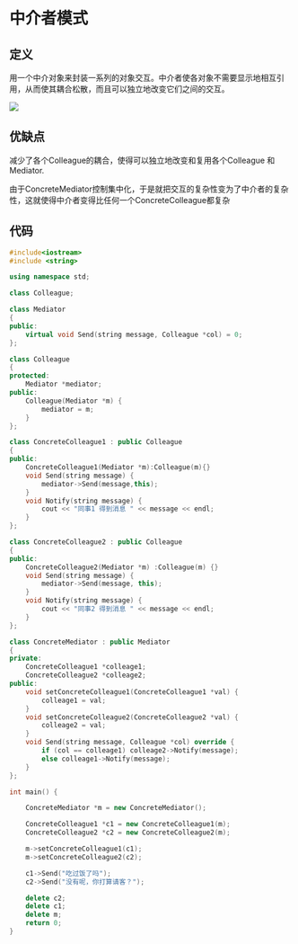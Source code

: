 # 中介者模式







## 定义



用一个中介对象来封装一系列的对象交互。中介者使各对象不需要显示地相互引用，从而使其耦合松散，而且可以独立地改变它们之间的交互。



![](F:\GithubOpenSource\Records\设计模式\image\中介者模式.png)



## 优缺点



减少了各个Colleague的耦合，使得可以独立地改变和复用各个Colleague 和Mediator.



由于ConcreteMediator控制集中化，于是就把交互的复杂性变为了中介者的复杂性，这就使得中介者变得比任何一个ConcreteColleague都复杂





## 代码



```c++
#include<iostream>
#include <string>

using namespace std;

class Colleague;

class Mediator
{
public:
	virtual void Send(string message, Colleague *col) = 0;
};

class Colleague
{
protected:
	Mediator *mediator;
public:
	Colleague(Mediator *m) {
		mediator = m;
	}
};

class ConcreteColleague1 : public Colleague
{
public:
	ConcreteColleague1(Mediator *m):Colleague(m){}
	void Send(string message) {
		mediator->Send(message,this);
	}
	void Notify(string message) {
		cout << "同事1 得到消息 " << message << endl;
	}
};

class ConcreteColleague2 : public Colleague
{
public:
	ConcreteColleague2(Mediator *m) :Colleague(m) {}
	void Send(string message) {
		mediator->Send(message, this);
	}
	void Notify(string message) {
		cout << "同事2 得到消息 " << message << endl;
	}
};

class ConcreteMediator : public Mediator
{
private:
	ConcreteColleague1 *colleage1;
	ConcreteColleague2 *colleage2;
public:
	void setConcreteColleague1(ConcreteColleague1 *val) {
		colleage1 = val;
	}
	void setConcreteColleague2(ConcreteColleague2 *val) {
		colleage2 = val;
	}
	void Send(string message, Colleague *col) override {
		if (col == colleage1) colleage2->Notify(message);
		else colleage1->Notify(message);
	}
};

int main() {

	ConcreteMediator *m = new ConcreteMediator();

	ConcreteColleague1 *c1 = new ConcreteColleague1(m);
	ConcreteColleague2 *c2 = new ConcreteColleague2(m);

	m->setConcreteColleague1(c1);
	m->setConcreteColleague2(c2);

	c1->Send("吃过饭了吗");
	c2->Send("没有呢，你打算请客？");

    delete c2;
    delete c1;
    delete m;
	return 0;
}
```

